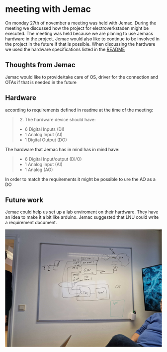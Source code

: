 # meeting with Jemac

On monday 27th of november a meeting was held with Jemac. During the meeting we discussed how the project for electroverkstaden might be executed. The meeting was held because we are planing to use Jemacs hardware in the project. Jemac would also like to continue to be involved in the project in the future if that is possible. When discussing the hardware we used the hardware specifications listed in the [README](/README.md)


## Thoughts from Jemac
Jemac would like to provide/take care of OS, driver for the connection and OTAs if that is needed in the future 

## Hardware
according to requirements defined in readme at the time of the meeting:
>2. The hardware device should have:
>   - 6 Digital Inputs (DI)
>   - 1 Analog Input (AI)
>   - 1 Digital Output (DO)

The hardware that Jemac has in mind has in mind have:

> - 6 Digital Input/output (DI/O)
> - 1 Analog input (AI)
> - 1 Analog (AO)

In order to match the requirements it might be possible to ure the AO as a DO

## Future work

Jemac could help us set up a lab enviroment on their hardware. They have an idea to make it a bit like arduino. Jemac suggested that LNU could write a requirement document. 

![](img/20231127_134927.jpg)
